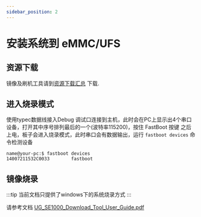 ```yaml
---
sidebar_position: 2
---
```


# 安装系统到 eMMC/UFS

## 资源下载

镜像及刷机工具请到[资源下载汇总](../../download) 下载.

## 进入烧录模式

使用typec数据线接入Debug 调试口连接到主机，此时会在PC上显示出4个串口设备，打开其中序号排列最后的一个(波特率115200)，按住 FastBoot 按键
之后上电，板子会进入烧录模式，此时串口会有数据输出，运行 `fastboot devices` 命令检测设备

```shell
name@your-pc:$ fastboot devices
14007211532C0033        fastboot
```

## 镜像烧录

:::tip
当前文档只提供了windows下的系统烧录方式
:::

请参考文档 [UG_SE1000_Download_Tool_User_Guide.pdf](https://dl.radxa.com/sirider/s1/siengine_downloadtool_V7.5/UG_SE1000_Download_Tool_User_Guide.pdf)
